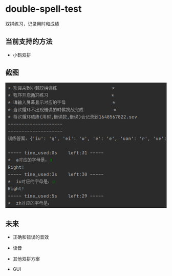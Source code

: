 # double-spell-test
双拼练习，记录用时和成绩

## 当前支持的方法

* 小鹤双拼

## 截图 

![image-20220329233047715](./image/image-20220329233047715.png)



## 未来

* 正确和错误的音效

* 读音
* 其他双拼方案
* GUI
